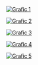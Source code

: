 [![Grafic 1](https:&#47;&#47;public.tableau.com&#47;static&#47;images&#47;Ev&#47;EvolucinumerodespectadorsfebrerTwitch&#47;Dashboard1&#47;1_rss.png)](https://public.tableau.com/views/EvolucinumerodespectadorsfebrerTwitch/Dashboard1?:language=es-ES&publish=yes&:display_count=n&:origin=viz_share_link)



[![Grafic 2](https:&#47;&#47;public.tableau.com&#47;static&#47;images&#47;Ju&#47;Juegosmsvistos&#47;Dashboard1&#47;1_rss.png)](https://public.tableau.com/views/Juegosmsvistos/Dashboard1?:language=es-ES&publish=yes&:display_count=n&:origin=viz_share_link)
 

[![Grafic 3](https:&#47;&#47;public.tableau.com&#47;static&#47;images&#47;Ju&#47;Juegosmsstreameados&#47;Dashboard2&#47;1_rss.png)](https://public.tableau.com/views/Evolucionespectadoresjuegos/Dashboard1?:language=es-ES&publish=yes&:display_count=n&:origin=viz_share_link)


[![Grafic 4](https:&#47;&#47;public.tableau.com&#47;static&#47;images&#47;Ev&#47;Evolucionespectadoresjuegos&#47;Dashboard1&#47;1_rss.png)](https://public.tableau.com/views/Evolucionespectadoresjuegos/Hoja1?:language=es-ES&publish=yes&:display_count=n&:origin=viz_share_link)


[![Grafic 5](https:&#47;&#47;public.tableau.com&#47;static&#47;images&#47;Ev&#47;Evolucioncantidaddestreamsdelosjuegosmsvistos&#47;Dashboard2&#47;1_rss.png)](https://public.tableau.com/views/Evolucioncantidaddestreamsdelosjuegosmsvistos/Dashboard2?:language=es-ES&publish=yes&:display_count=n&:origin=viz_share_link)

